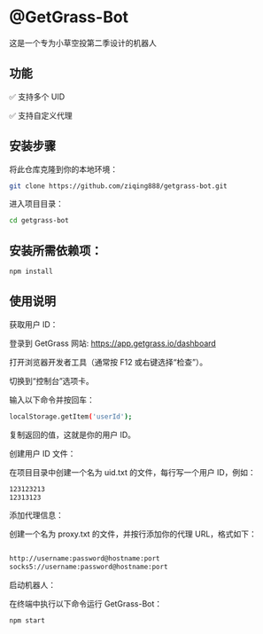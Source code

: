  # @GetGrass-Bot
这是一个专为小草空投第二季设计的机器人

## 功能
✅ 支持多个 UID

✅ 支持自定义代理

## 安装步骤
将此仓库克隆到你的本地环境：

 ```bash
git clone https://github.com/ziqing888/getgrass-bot.git


 ```
进入项目目录：
 ```bash
cd getgrass-bot
 ```
## 安装所需依赖项：
 ```bash
npm install
 ```

## 使用说明
获取用户 ID：

登录到 GetGrass 网站: https://app.getgrass.io/dashboard

打开浏览器开发者工具（通常按 F12 或右键选择“检查”）。

切换到“控制台”选项卡。

输入以下命令并按回车：

```bash
localStorage.getItem('userId');
 ```
复制返回的值，这就是你的用户 ID。

创建用户 ID 文件：

在项目目录中创建一个名为 uid.txt 的文件，每行写一个用户 ID，例如：

```bash
123123213
12313123
```
添加代理信息：

创建一个名为 proxy.txt 的文件，并按行添加你的代理 URL，格式如下：
```bash

http://username:password@hostname:port
socks5://username:password@hostname:port
```
启动机器人：

在终端中执行以下命令运行 GetGrass-Bot：
```bash
npm start

```
